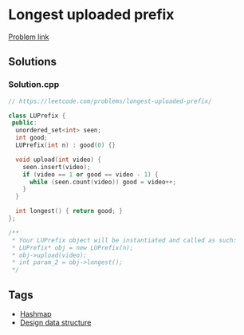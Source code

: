 # Longest uploaded prefix

[Problem link](https://leetcode.com/problems/longest-uploaded-prefix/)

## Solutions


### Solution.cpp
```cpp
// https://leetcode.com/problems/longest-uploaded-prefix/

class LUPrefix {
 public:
  unordered_set<int> seen;
  int good;
  LUPrefix(int n) : good(0) {}

  void upload(int video) {
    seen.insert(video);
    if (video == 1 or good == video - 1) {
      while (seen.count(video)) good = video++;
    }
  }

  int longest() { return good; }
};

/**
 * Your LUPrefix object will be instantiated and called as such:
 * LUPrefix* obj = new LUPrefix(n);
 * obj->upload(video);
 * int param_2 = obj->longest();
 */
```
## Tags

* [Hashmap](/Collections/hashmap.md#hashmap)
* [Design data structure](/Collections/design-data-structure.md#design-data-structure)
